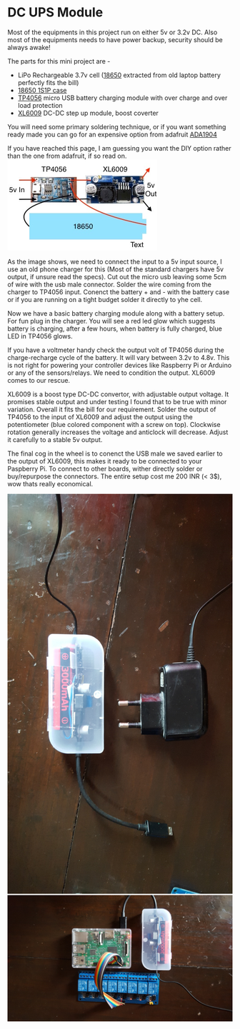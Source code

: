 # DC UPS Module

Most of the equipments in this project run on either 5v or 3.2v DC. Also most of the equipments needs to have power backup, security should be always awake!

The parts for this mini project are -
* LiPo Rechargeable 3.7v cell ([18650](http://www.ebay.in/itm/18650-Battery-3-7-volt-Rechargeable-Lithium-Cell-Li-ion-battery-3000-mAH-/252545729479?hash=item3acce603c7:g:HvYAAOSwYIxX3pJY) extracted from old laptop battery perfectly fits the bill)
* [18650 1S1P case](http://www.ebay.in/itm/3-7V-18650-Battery-Holder-Box-Case-Snap-with-6-Wire-Leads-1x18650-DIY-/272235819479?hash=item3f6284f1d7:g:c6EAAOSwYIhWkha-)
* [TP4056](http://amzn.to/2dq2WUe) micro USB battery charging module with over charge and over load protection
* [XL6009](http://amzn.to/2dq2WUe) DC-DC step up module, boost coverter

You will need some primary soldering technique, or if you want something ready made you can go for an expensive option from adafruit [ADA1904](http://www.ebay.in/itm/3-7V-18650-Battery-Holder-Box-Case-Snap-with-6-Wire-Leads-1x18650-DIY-/272235819479?hash=item3f6284f1d7:g:c6EAAOSwYIhWkha-)

If you have reached this page, I am guessing you want the DIY option rather than the one from adafruit, if so read on.
![Schematics](https://github.com/meetpraveen/HomeAutoSecure/blob/master/DCUPSModule/DC_UPS.png)

As the image shows, we need to connect the input to a 5v input source, I use an old phone charger for this (Most of the standard chargers have 5v output, if unsure read the specs). Cut out the micro usb leaving some 5cm of wire with the usb male connector. Solder the wire coming from the charger to TP4056 input. Conenct the battery + and - with the battery case or if you are running on a tight budget solder it directly to yhe cell.

Now we have a basic battery charging module along with a battery setup. For fun plug in the charger. You will see a red led glow which suggests battery is charging, after a few hours, when battery is fully charged, blue LED in TP4056 glows.

If you have a voltmeter handy check the output volt of TP4056 during the charge-recharge cycle of the battery. It will vary between 3.2v to 4.8v. This is not right for powering your controller devices like Raspberry Pi or Arduino or any of the sensors/relays. We need to condition the output. XL6009 comes to our rescue.

XL6009 is a boost type DC-DC convertor, with adjustable output voltage. It promises stable output and under testing I found that to be true with minor variation. Overall it fits the bill for our requirement. Solder the output of TP4056 to the input of XL6009 and adjust the output using the potentiometer (blue colored component with a screw on top). Clockwise rotation generally increases the voltage and anticlock will decrease. Adjust it carefully to a stable 5v output.

The final cog in the wheel is to conenct the USB male we saved earlier to the output of XL6009, this makes it ready to be connected to your Paspberry Pi. To connect to other boards, wither directly solder or buy/repurpose the connectors. The entire setup cost me 200 INR (< 3$), wow thats really economical.

![Final product](https://github.com/meetpraveen/HomeAutoSecure/blob/master/DCUPSModule/20160928_083656%20(1).jpg)
![Raspberry with UPS](https://github.com/meetpraveen/HomeAutoSecure/blob/master/DCUPSModule/20160928_083743%20(1).jpg)

